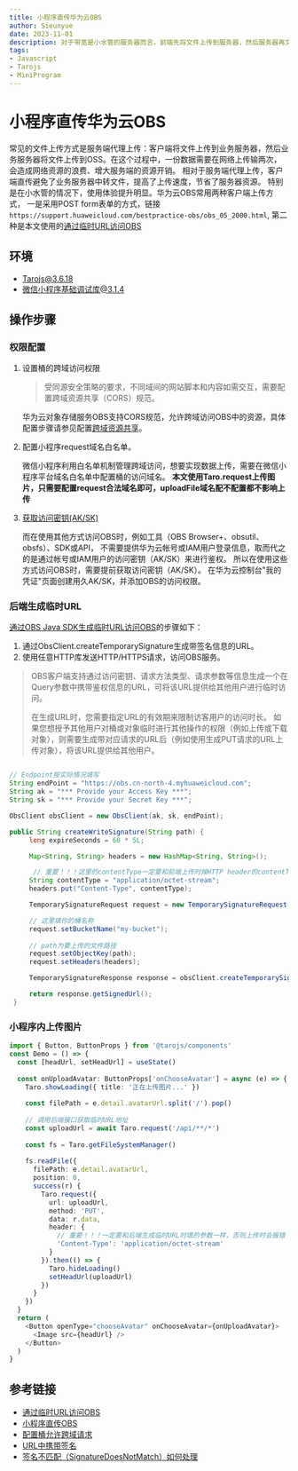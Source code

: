```yaml
--- 
title: 小程序直传华为云OBS
author: Sieunyue
date: 2023-11-01
description: 对于带宽是小水管的服务器而言，前端先将文件上传到服务器，然后服务器再文件上传到OSS，一份数据需要在网络上传输两次，会造成网络资源的浪费、增大服务端的资源开销
tags:
- Javascript
- Tarojs
- MiniProgram
---
```


# 小程序直传华为云OBS

常见的文件上传方式是服务端代理上传：客户端将文件上传到业务服务器，然后业务服务器将文件上传到OSS。在这个过程中，一份数据需要在网络上传输两次，会造成网络资源的浪费、增大服务端的资源开销。
相对于服务端代理上传，客户端直传避免了业务服务器中转文件，提高了上传速度，节省了服务器资源。
特别是在小水管的情况下，使用体验提升明显。华为云OBS常用两种客户端上传方式，
一是采用POST form表单的方式，链接`https://support.huaweicloud.com/bestpractice-obs/obs_05_2000.html`,
第二种是本文使用的[通过临时URL访问OBS](https://support.huaweicloud.com/perms-cfg-obs/obs_40_0009.html)

## 环境

* Tarojs@3.6.18
* 微信小程序基础调试库@3.1.4

## 操作步骤

### 权限配置

1. 设置桶的跨域访问权限
   > 受同源安全策略的要求，不同域间的网站脚本和内容如需交互，需要配置跨域资源共享（CORS）规范。
   >
   华为云对象存储服务OBS支持CORS规范，允许跨域访问OBS中的资源，具体配置步骤请参见配置[跨域资源共享](https://support.huaweicloud.com/usermanual-obs/zh-cn_topic_0066036542.html)。
2. 配置小程序request域名白名单。

   微信小程序利用白名单机制管理跨域访问，想要实现数据上传，需要在微信小程序平台域名白名单中配置桶的访问域名。
   **本文使用Taro.request上传图片，只需要配置request合法域名即可，uploadFile域名配不配置都不影响上传**
3. [获取访问密钥(AK/SK)](https://support.huaweicloud.com/qs-obs/obs_qs_0005.html)

   而在使用其他方式访问OBS时，例如工具（OBS Browser+、obsutil、obsfs）、SDK或API，
   不需要提供华为云帐号或IAM用户登录信息，取而代之的是通过帐号或IAM用户的访问密钥（AK/SK）来进行鉴权。
   所以在使用这些方式访问OBS时，需要提前获取访问密钥（AK/SK）。
   在华为云控制台"我的凭证"页面创建用久AK/SK，并添加OBS的访问权限。

### 后端生成临时URL
[通过OBS Java SDK生成临时URL访问OBS](https://support.huaweicloud.com/sdk-java-devg-obs/obs_21_0901.html)的步骤如下：
1. 通过ObsClient.createTemporarySignature生成带签名信息的URL。
2. 使用任意HTTP库发送HTTP/HTTPS请求，访问OBS服务。

> OBS客户端支持通过访问密钥、请求方法类型、请求参数等信息生成一个在Query参数中携带鉴权信息的URL，可将该URL提供给其他用户进行临时访问。
>
> 在生成URL时，您需要指定URL的有效期来限制访客用户的访问时长。
> 如果您想授予其他用户对桶或对象临时进行其他操作的权限（例如上传或下载对象），则需要生成带对应请求的URL后（例如使用生成PUT请求的URL上传对象），将该URL提供给其他用户。

   ```java
   
   // Endpoint按实际情况填写
   String endPoint = "https://obs.cn-north-4.myhuaweicloud.com";
   String ak = "*** Provide your Access Key ***";
   String sk = "*** Provide your Secret Key ***";
   
   ObsClient obsClient = new ObsClient(ak, sk, endPoint);
   
   public String createWriteSignature(String path) {
        long expireSeconds = 60 * 5L;

        Map<String, String> headers = new HashMap<String, String>();
   
         // 重要！！！这里的contentType一定要和前端上传时候HTTP header的contentTypel类型一致，否则会报签名不匹配错误
        String contentType = "application/octet-stream";
        headers.put("Content-Type", contentType);

        TemporarySignatureRequest request = new TemporarySignatureRequest(HttpMethodEnum.PUT, expireSeconds);
   
        // 这里填你的桶名称
        request.setBucketName("my-bucket");
       
        // path为要上传的文件路径
        request.setObjectKey(path);
        request.setHeaders(headers);

        TemporarySignatureResponse response = obsClient.createTemporarySignature(request);

        return response.getSignedUrl();
    }
   ```

### 小程序内上传图片
```typescript jsx
import { Button, ButtonProps } from '@tarojs/components'
const Demo = () => {
  const [headUrl, setHeadUrl] = useState()
   
  const onUploadAvatar: ButtonProps['onChooseAvatar'] = async (e) => {
    Taro.showLoading({ title: '正在上传图片...' })
     
    const filePath = e.detail.avatarUrl.split('/').pop()
     
    // 调用后端接口获取临时URL地址
    const uploadUrl = await Taro.request('/api/**/*')
    
    const fs = Taro.getFileSystemManager()
    
    fs.readFile({
      filePath: e.detail.avatarUrl,
      position: 0,
      success(r) {
        Taro.request({
          url: uploadUrl,
          method: 'PUT',
          data: r.data,
          header: {
            // 重要！！！一定要和后端生成临时URL时填的参数一样，否则上传时会报错
            'Content-Type': 'application/octet-stream'
          }
        }).then(() => {
          Taro.hideLoading()
          setHeadUrl(uploadUrl)
        })
      }
    })
  }
  return (
    <Button openType="chooseAvatar" onChooseAvatar={onUploadAvatar}>
      <Image src={headUrl} />
    </Button>
  )
}
```
## 参考链接
* [通过临时URL访问OBS](https://support.huaweicloud.com/sdk-java-devg-obs/obs_21_0901.html)
* [小程序直传OBS](https://support.huaweicloud.com/bestpractice-obs/obs_05_2000.html)
* [配置桶允许跨域请求](https://support.huaweicloud.com/sdk-browserjs-devg-obs/obs_24_0107.html)
* [URL中携带签名](https://support.huaweicloud.com/api-obs/obs_04_0011.html)
* [签名不匹配（SignatureDoesNotMatch）如何处理](https://support.huaweicloud.com/obs_faq/obs_faq_0173.html)
